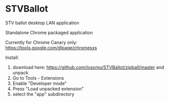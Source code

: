 STVBallot
==========

STV ballot desktop LAN application

Standalone Chrome packaged application

Currently for Chrome Canary only:
https://tools.google.com/dlpage/chromesxs

Install:

1. download here: https://github.com/losomo/STVBallot/zipball/master and unpack
1. Go to Tools - Extensions
1. Enable "Developer mode"
1. Press "Load unpacked extension"
1. select the "app" subdirectory
